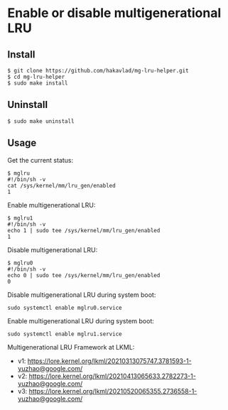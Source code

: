 
# Enable or disable multigenerational LRU

## Install
```
$ git clone https://github.com/hakavlad/mg-lru-helper.git
$ cd mg-lru-helper
$ sudo make install
```

## Uninstall
```
$ sudo make uninstall
```

## Usage

Get the current status:
```
$ mglru
#!/bin/sh -v
cat /sys/kernel/mm/lru_gen/enabled
1
```

Enable multigenerational LRU:
```
$ mglru1
#!/bin/sh -v
echo 1 | sudo tee /sys/kernel/mm/lru_gen/enabled
1
```

Disable multigenerational LRU:
```
$ mglru0
#!/bin/sh -v
echo 0 | sudo tee /sys/kernel/mm/lru_gen/enabled
0
```

Disable multigenerational LRU during system boot:
```
sudo systemctl enable mglru0.service
```

Enable multigenerational LRU during system boot:
```
sudo systemctl enable mglru1.service
```

Multigenerational LRU Framework at LKML:
- v1: https://lore.kernel.org/lkml/20210313075747.3781593-1-yuzhao@google.com/
- v2: https://lore.kernel.org/lkml/20210413065633.2782273-1-yuzhao@google.com/
- v3: https://lore.kernel.org/lkml/20210520065355.2736558-1-yuzhao@google.com/

